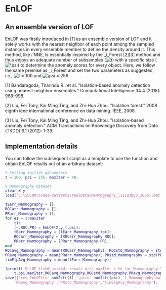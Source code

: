 # EnLOF

## An ensemble version of LOF

EnLOF was firstly introduced in [1] as an ensemble version of LOF and it solely works with the nearest neighbor of each point among the sampled instances in every ensemble member to define the density around it. This method, like _i_ NNE, is essentially inspired by the _i_Forest [2][3] method and thus enjoys an adequate number of subsamples (<img src="https://latex.codecogs.com/svg.image?t" title="t" />) with a specific size (<img src="https://latex.codecogs.com/svg.image?\psi&space;" title="\psi " />) to determine the anomaly scores for every object. Here, we follow the same premise as _i_Forest and set the two parameters as suggested, i.e., <img src="https://latex.codecogs.com/svg.image?t&space;=&space;100" title="t = 100" /> and <img src="https://latex.codecogs.com/svg.image?\psi&space;=&space;256" title="\psi = 256" />.

[1] Bandaragoda, Tharindu R., et al. "Isolation‐based anomaly detection using nearest‐neighbor ensembles." Computational Intelligence 34.4 (2018): 968-998.

[2] Liu, Fei Tony, Kai Ming Ting, and Zhi-Hua Zhou. "Isolation forest." 2008 eighth ieee international conference on data mining. IEEE, 2008.

[3] Liu, Fei Tony, Kai Ming Ting, and Zhi-Hua Zhou. "Isolation-based anomaly detection." ACM Transactions on Knowledge Discovery from Data (TKDD) 6.1 (2012): 1-39.

## Implementation details

You can follow the subsequent script as a template to use the function and obtain EnLOF results out of an arbitrary dataset:

```matlab
% Setting initial parameters
t = 100; psi = 256; maxIter = 40;

% Mammography dataset
clear X y
load('C:\SDCOR\codes\datasets\realData\Mammography_(11183by6_260o).mat');

tEarr_Mammography = [];
ROCarr_Mammography = [];
PRarr_Mammography = [];
for e1 = 1:maxIter
    tic
    [~,ROC,PR] = EnLOF(X,y,t,psi);
    tEarr_Mammography = [tEarr_Mammography toc];
    ROCarr_Mammography = [ROCarr_Mammography ROC];
    PRarr_Mammography = [PRarr_Mammography PR];
end
ROCavg_Mammography = mean(ROCarr_Mammography); ROCstd_Mammography = std(ROCarr_Mammography);
PRavg_Mammography = mean(PRarr_Mammography); PRstd_Mammography = std(PRarr_Mammography);
timElpAvg_Mammography = mean(tEarr_Mammography);

fprintf('EnLOF (t=%d,psi=%d) result with maxIter = %d for Mammography:\t\tROC = %0.3f+-%0.3f\t\tPR = %0.3f+-%0.3f\t\telpsTime = %0.3f sec\n\n',...
    t,psi,maxIter,ROCavg_Mammography,ROCstd_Mammography,PRavg_Mammography,PRstd_Mammography,timElpAvg_Mammography);
save(['res_EnLOF(t=' num2str(t) ',psi=' num2str(psi) ')_Mammography.mat'],'ROCarr_Mammography','PRarr_Mammography','ROCavg_Mammography','ROCstd_Mammography',...
	'PRavg_Mammography','PRstd_Mammography','timElpAvg_Mammography');
```


